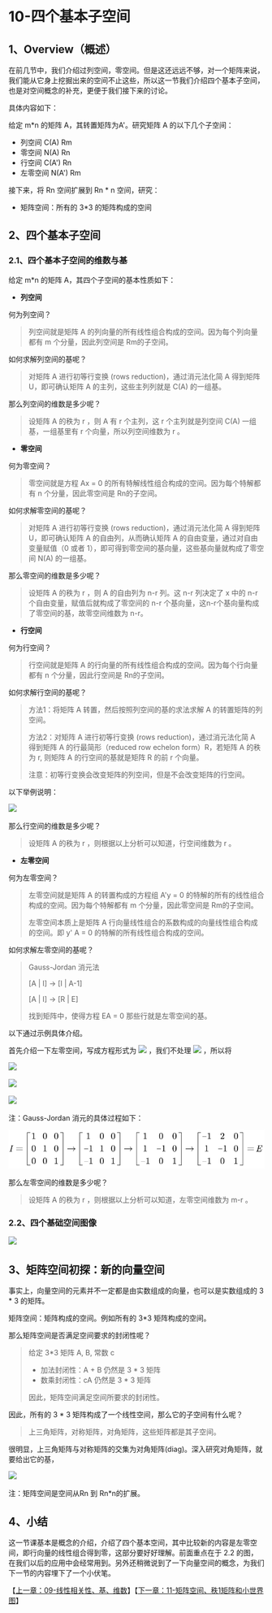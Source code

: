 # 10-四个基本子空间

## 1、Overview（概述）
在前几节中，我们介绍过列空间，零空间。但是这还远远不够，对一个矩阵来说，我们能从它身上挖掘出来的空间不止这些，所以这一节我们介绍四个基本子空间，也是对空间概念的补充，更便于我们接下来的讨论。

具体内容如下：

给定 m*n 的矩阵 A，其转置矩阵为A'。研究矩阵 A 的以下几个子空间：

* 列空间 C(A)  Rm
* 零空间 N(A)  Rn
* 行空间 C(A') Rn
* 左零空间 N(A') Rm

接下来，将 Rn 空间扩展到 Rn * n 空间，研究：

* 矩阵空间：所有的 3*3 的矩阵构成的空间

## 2、四个基本子空间

### 2.1、四个基本子空间的维数与基

给定 m*n 的矩阵 A，其四个子空间的基本性质如下： 
* **列空间**

何为列空间？

> 列空间就是矩阵 A 的列向量的所有线性组合构成的空间。因为每个列向量都有 m 个分量，因此列空间是 Rm的子空间。

如何求解列空间的基呢？

> 对矩阵 A 进行初等行变换 (rows reduction)，通过消元法化简 A 得到矩阵 U，即可确认矩阵 A 的主列，这些主列列就是 C(A) 的一组基。

那么列空间的维数是多少呢？

> 设矩阵 A 的秩为 r ，则 A 有 r 个主列，这 r 个主列就是列空间 C(A) 一组基，一组基里有 r 个向量，所以列空间维数为 r 。

* **零空间**

何为零空间？

> 零空间就是方程 Ax = 0 的所有特解线性组合构成的空间。因为每个特解都有 n 个分量，因此零空间是 Rn的子空间。

如何求解零空间的基呢？

> 对矩阵 A 进行初等行变换 (rows reduction)，通过消元法化简 A 得到矩阵 U，即可确认矩阵 A 的自由列，从而确认矩阵 A 的自由变量，通过对自由变量赋值（0 或者 1），即可得到零空间的基向量，这些基向量就构成了零空间 N(A) 的一组基。

那么零空间的维数是多少呢？

> 设矩阵 A 的秩为 r ，则 A 的自由列为 n-r 列。这 n-r 列决定了 x 中的 n-r 个自由变量，赋值后就构成了零空间的 n-r 个基向量，这n-r个基向量构成了零空间的基，故零空间维数为 n-r。

* **行空间**

何为行空间？

> 行空间就是矩阵 A 的行向量的所有线性组合构成的空间。因为每个行向量都有 n 个分量，因此行空间是 Rn的子空间。

如何求解行空间的基呢？

> 方法1：将矩阵 A 转置，然后按照列空间的基的求法求解 A 的转置矩阵的列空间。
>
> 方法2：对矩阵 A 进行初等行变换 (rows reduction)，通过消元法化简 A 得到矩阵 A 的行最简形（reduced row echelon form）R，若矩阵 A 的秩为 r, 则矩阵 A 的行空间的基就是矩阵 R 的前 r 个向量。 
>
> 注意：初等行变换会改变矩阵的列空间，但是不会改变矩阵的行空间。

以下举例说明：

![](../images/10/LA_10_3.jpg)

那么行空间的维数是多少呢？

> 设矩阵 A 的秩为 r ，则根据以上分析可以知道，行空间维数为 r 。

* **左零空间**

何为左零空间？

> 左零空间就是矩阵 A 的转置构成的方程组 A'y = 0 的特解的所有的线性组合构成的空间。因为每个特解都有 m 个分量，因此零空间是 Rm的子空间。
>
> 左零空间本质上是矩阵 A 行向量线性组合的系数构成的向量线性组合构成的空间。即 y' A = 0 的特解的所有线性组合构成的空间。

如何求解左零空间的基呢？

> Gauss-Jordan 消元法
>
> [A | I]  -> [I | A-1]
>
> [A | I] -> [R | E]
>
> 找到矩阵中，使得方程 EA = 0 那些行就是左零空间的基。

以下通过示例具体介绍。

首先介绍一下左零空间，写成方程形式为 ![](../images/10/LA_10_5.png) ，我们不处理 ![](../images/10/LA_10_2.png) ，所以将

![](../images/10/LA_10_4.jpg)

![](../images/10/LA_10_6.jpg)

![](../images/10/LA_10_7.jpg)

注：Gauss-Jordan 消元的具体过程如下：

![](../images/10/LA_10_00.png)

那么左零空间的维数是多少呢？

> 设矩阵 A 的秩为 r ，则根据以上分析可以知道，左零空间维数为 m-r 。

### 2.2、四个基础空间图像

![](../images/10/LA_10_8.jpg)

## 3、矩阵空间初探：新的向量空间

事实上，向量空间的元素并不一定都是由实数组成的向量，也可以是实数组成的 3 * 3 的矩阵。

矩阵空间：矩阵构成的空间。例如所有的 3*3 矩阵构成的空间。

那么矩阵空间是否满足空间要求的封闭性呢？

> 给定 3*3 矩阵 A, B, 常数 c
>
> * 加法封闭性：A + B 仍然是 3 * 3 矩阵
> * 数乘封闭性：cA 仍然是 3 * 3 矩阵
>
> 因此，矩阵空间满足空间所要求的封闭性。

因此，所有的 3 * 3 矩阵构成了一个线性空间，那么它的子空间有什么呢？

> 上三角矩阵，对称矩阵，对角矩阵，这些矩阵都是其子空间。

很明显，上三角矩阵与对称矩阵的交集为对角矩阵(diag)。深入研究对角矩阵，就要给出它的基，

![](../images/10/LA_10_9.jpg)

注：矩阵空间是空间从Rn 到 Rn*n的扩展。

## 4、小结

这一节课基本是概念的介绍，介绍了四个基本空间，其中比较新的内容是左零空间，即行向量的线性组合得到零，这部分要好好理解。前面重点在于 2.2 的图，在我们以后的应用中会经常用到。另外还稍微说到了一下向量空间的概念，为我们下一节的内容埋下了一个小伏笔。



【[上一章：09-线性相关性、基、维数](../09-线性相关性-基-维数/09-线性相关性-基-维数.md)】【[下一章：11-矩阵空间、秩1矩阵和小世界图](../11-矩阵空间-秩1矩阵和小世界图/11-矩阵空间-秩1矩阵和小世界图.md)】
